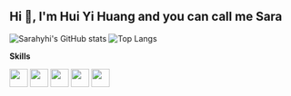 ## Hi 👋, I'm Hui Yi Huang and you can call me Sara

<!--
**sarahyhi/sarahyhi** is a ✨ _special_ ✨ repository because its `README.md` (this file) appears on your GitHub profile.

Here are some ideas to get you started:

- 🔭 I’m currently working on ...
- 🌱 I’m currently learning ...
- 👯 I’m looking to collaborate on ...
- 🤔 I’m looking for help with ...
- 💬 Ask me about ...
- 📫 How to reach me: ...
- 😄 Pronouns: ...
- ⚡ Fun fact: ...
-->

![Sarahyhi's GitHub stats](https://github-readme-stats.vercel.app/api?username=sarahyhi&hide_rank&rank_icon=github&hide=prs,issues)
![Top Langs](https://github-readme-stats.vercel.app/api/top-langs/?username=sarahyhi)

**Skills**

<code><img height="32" src="https://cdn.jsdelivr.net/npm/simple-icons@v5/icons/python.svg"></code>
<code><img height="32" src="https://cdn.jsdelivr.net/npm/simple-icons@v5/icons/jupyter.svg"></code>
<code><img height="32" src="https://cdn.jsdelivr.net/npm/simple-icons@v5/icons/databricks.svg"></code>
<code><img height="32" src="https://cdn.jsdelivr.net/npm/simple-icons@v5/icons/r.svg"></code>
<code><img height="32" src="https://cdn.jsdelivr.net/npm/simple-icons@v5/icons/mysql.svg"></code>

